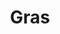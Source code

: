 ---
title: "Gras"
description: "Gras"
layout: shop
keywords:
  - 美食競賽
  - 台灣美食
  - 美食精選
datePublished: "2025-06-30"
dateModified: "2025-07-06"
city: "台北市"
district: "中山區"
address: "台北市中山區民權西路56巷2號"
phone: ""
geo: "25.06247173912014, 121.52037165484737"
google_map: "https://maps.app.goo.gl/d5x98wxgkscFv8iP9"
footinder: "https://footinder.com.tw/%e5%8f%b0%e5%8c%97%e5%b8%82%e4%b8%ad%e5%b1%b1%e5%8d%80/46826/"
official: "https://www.gras.tw/"
award:
  - name: "500盤"
    year: "2024"
    entries:
      - dishes:
          - "鵝頸拐杖手工腸"

---